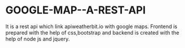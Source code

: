 # GOOGLE-MAP--A-REST-API
It is a rest api which link apiweatherbit.io with google maps. Frontend is prepared with the help of css,bootstrap and backend is created with the help of node js and jquery.
